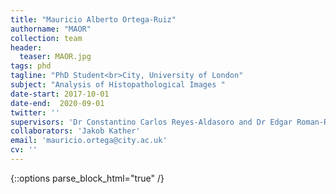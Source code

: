 ```yaml
---
title: "Mauricio Alberto Ortega-Ruiz"
authorname: "MAOR"
collection: team
header:
  teaser: MAOR.jpg
tags: phd
tagline: "PhD Student<br>City, University of London"
subject: "Analysis of Histopathological Images "
date-start: 2017-10-01
date-end:  2020-09-01
twitter: ''
supervisors: 'Dr Constantino Carlos Reyes-Aldasoro and Dr Edgar Roman-Rangel'
collaborators: 'Jakob Kather'
email: 'mauricio.ortega@city.ac.uk'
cv: ''
---
```

{::options parse_block_html="true" /}

<p align= "justify">
